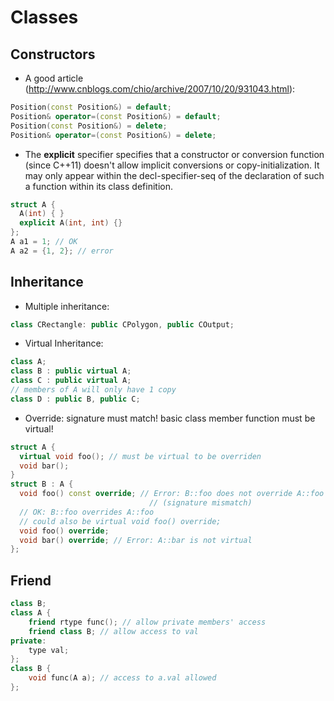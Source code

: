 # Classes

## Constructors
- A good article (http://www.cnblogs.com/chio/archive/2007/10/20/931043.html):
```cpp
Position(const Position&) = default;
Position& operator=(const Position&) = default;
Position(const Position&) = delete;
Position& operator=(const Position&) = delete;
```
- The **explicit** specifier specifies that a constructor or conversion function (since C++11) doesn't allow implicit conversions or copy-initialization. It may only appear within the decl-specifier-seq of the declaration of such a function within its class definition.
```cpp
struct A {
  A(int) { }
  explicit A(int, int) {}
};
A a1 = 1; // OK
A a2 = {1, 2}; // error
```

## Inheritance
- Multiple inheritance:
```cpp
class CRectangle: public CPolygon, public COutput;
```
- Virtual Inheritance:
```cpp
class A;
class B : public virtual A;
class C : public virtual A;
// members of A will only have 1 copy
class D : public B, public C;
```
- Override: signature must match! basic class member function must be virtual!
```cpp
struct A {
  virtual void foo(); // must be virtual to be overriden
  void bar();
}
struct B : A {
  void foo() const override; // Error: B::foo does not override A::foo
                               // (signature mismatch)
  // OK: B::foo overrides A::foo
  // could also be virtual void foo() override;
  void foo() override; 
  void bar() override; // Error: A::bar is not virtual
};
```

## Friend
```cpp
class B;
class A {
	friend rtype func(); // allow private members' access
	friend class B; // allow access to val
private:
	type val;
};
class B {
	void func(A a); // access to a.val allowed
};
```